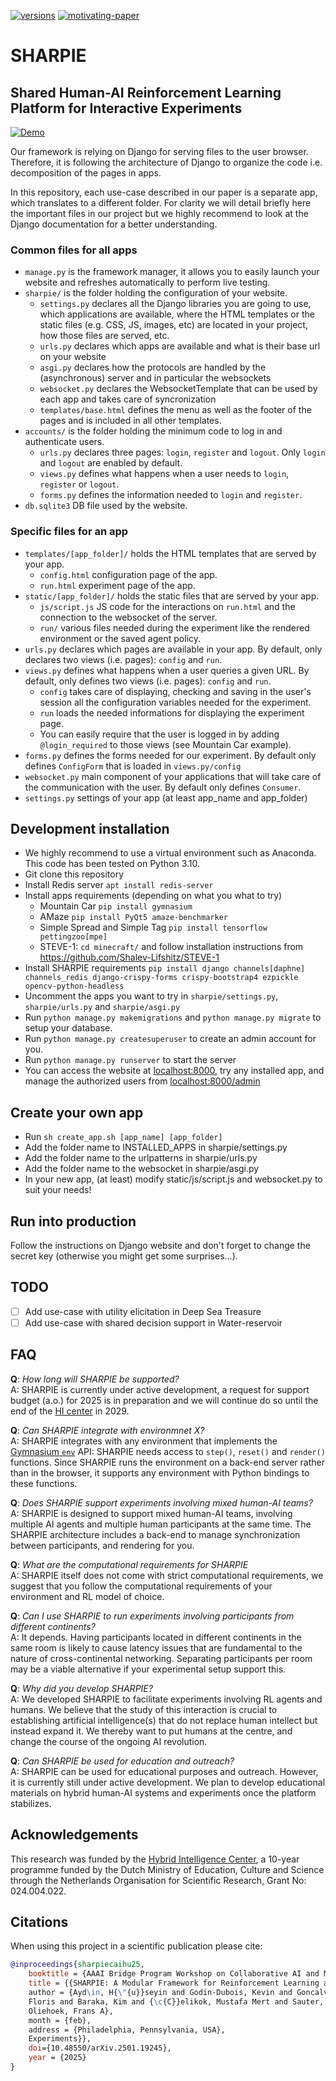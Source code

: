 [![versions](https://img.shields.io/badge/python-3.10-blue)](#) [![motivating-paper](https://img.shields.io/badge/paper-motivation-blue)](https://doi.org/10.48550/arXiv.2501.19245)

# SHARPIE
## Shared Human-AI Reinforcement Learning Platform for Interactive Experiments
[![Demo](https://github.com/libgoncalv/SHARPIE/blob/main/home/static/home/preview_image_1.png)](https://archive.org/embed/sharpie_demo_1_noaudio_captions)

Our framework is relying on Django for serving files to the user browser. Therefore, it is following the architecture of Django to organize the code i.e. decomposition of the pages in apps.

In this repository, each use-case described in our paper is a separate app, which translates to a different folder. For clarity we will detail briefly here the important files in our project but we highly recommend to look at the Django documentation for a better understanding.

### Common files for all apps
* `manage.py` is the framework manager, it allows you to easily launch your website and refreshes automatically to perform live testing.
* `sharpie/` is the folder holding the configuration of your website.
  * `settings.py` declares all the Django libraries you are going to use, which applications are available, where the HTML templates or the static files (e.g. CSS, JS, images, etc) are located in your project, how those files are served, etc.
  * `urls.py` declares which apps are available and what is their base url on your website
  * `asgi.py` declares how the protocols are handled by the (asynchronous) server and in particular the websockets
  * `websocket.py` declares the WebsocketTemplate that can be used by each app and takes care of syncronization
  * `templates/base.html` defines the menu as well as the footer of the pages and is included in all other templates.
* `accounts/` is the folder holding the minimum code to log in and authenticate users.
  * `urls.py` declares three pages: `login`, `register` and `logout`. Only `login` and `logout` are enabled by default.
  * `views.py` defines what happens when a user needs to `login`, `register` or `logout`.
  * `forms.py` defines the information needed to `login` and `register`.
* `db.sqlite3` DB file used by the website.

### Specific files for an app
* `templates/[app_folder]/` holds the HTML templates that are served by your app.
  * `config.html` configuration page of the app.
  * `run.html` experiment page of the app.
* `static/[app_folder]/` holds the static files that are served by your app.
  * `js/script.js` JS code for the interactions on `run.html` and the connection to the websocket of the server.
  * `run/` various files needed during the experiment like the rendered environment or the saved agent policy.
* `urls.py` declares which pages are available in your app. By default, only declares two views (i.e. pages): `config` and `run`.
* `views.py` defines what happens when a user queries a given URL. By default, only defines two views (i.e. pages): `config` and `run`.
  * `config` takes care of displaying, checking and saving in the user's session all the configuration variables needed for the experiment.
  * `run` loads the needed informations for displaying the experiment page.
  * You can easily require that the user is logged in by adding `@login_required` to those views (see Mountain Car example).
* `forms.py` defines the forms needed for our experiment. By default only defines `ConfigForm` that is loaded in `views.py/config`
* `websocket.py` main component of your applications that will take care of the communication with the user. By default only defines `Consumer`. 
* `settings.py` settings of your app (at least app_name and app_folder)

## Development installation
* We highly recommend to use a virtual environment such as Anaconda. This code has been tested on Python 3.10.
* Git clone this repository
* Install Redis server `apt install redis-server`
* Install apps requirements (depending on what you what to try)
  * Mountain Car `pip install gymnasium`
  * AMaze `pip install PyQt5 amaze-benchmarker`
  * Simple Spread and Simple Tag `pip install tensorflow pettingzoo[mpe]`
  * STEVE-1: `cd minecraft/` and follow installation instructions from https://github.com/Shalev-Lifshitz/STEVE-1
* Install SHARPIE requirements `pip install django channels[daphne] channels_redis django-crispy-forms crispy-bootstrap4 ezpickle opencv-python-headless`
* Uncomment the apps you want to try in `sharpie/settings.py`, `sharpie/urls.py` and `sharpie/asgi.py`
* Run `python manage.py makemigrations` and `python manage.py migrate` to setup your database.
* Run `python manage.py createsuperuser` to create an admin account for you.
* Run `python manage.py runserver` to start the server
* You can access the website at [localhost:8000](localhost:8000), try any installed app, and manage the authorized users from [localhost:8000/admin](localhost:8000/admin)

## Create your own app
* Run `sh create_app.sh [app_name] [app_folder]`
* Add the folder name to INSTALLED_APPS in sharpie/settings.py
* Add the folder name to the urlpatterns in sharpie/urls.py
* Add the folder name to the websocket in sharpie/asgi.py
* In your new app, (at least) modify static/js/script.js and websocket.py to suit your needs!

## Run into production
Follow the instructions on Django website and don't forget to change the secret key (otherwise you might get some surprises...).

## TODO
- [ ] Add use-case with utility elicitation in Deep Sea Treasure
- [ ] Add use-case with shared decision support in Water-reservoir

## FAQ
**Q**: *How long will SHARPIE be supported?*  
A: SHARPIE is currently under active development, a request for support budget (a.o.) for 2025
is in preparation and we will continue do so until the end of the [HI
center](https://www.hybrid-intelligence-centre.nl/) in 2029.

**Q**: *Can SHARPIE integrate with environmnet X?*  
A: SHARPIE integrates with any environment that implements the
[Gymnasium ``env``](https://gymnasium.farama.org/api/env/) API: SHARPIE needs access to 
``step()``, ``reset()`` and ``render()`` functions. Since SHARPIE runs the environment on a
back-end server rather than in the browser, it supports any environment with Python bindings to these
functions.

**Q**: *Does SHARPIE support experiments involving mixed human-AI teams?*  
A: SHARPIE is designed to support mixed human-AI teams, involving multiple AI agents and multiple
human participants at the same time. The SHARPIE architecture includes a back-end to manage
synchronization between participants, and rendering for you.

**Q**: *What are the computational requirements for SHARPIE*  
A: SHARPIE itself does not come with strict computational requirements, we suggest that you follow
the computational requirements of your environment and RL model of choice.

**Q**: *Can I use SHARPIE to run experiments involving participants from different continents?*  
A: It depends. Having participants located in different continents in the same room is likely to
cause latency issues that are fundamental to the nature of cross-continental networking.
Separating participants per room may be a viable alternative if your experimental setup support
this.

**Q**: *Why did you develop SHARPIE?*  
A: We developed SHARPIE to facilitate experiments involving RL agents and humans. We believe that
the study of this interaction is crucial to establishing artificial intelligence(s) that do not
replace human intellect but instead expand it. We thereby want to put humans at the centre,
and change the course of the ongoing AI revolution.

**Q**: *Can SHARPIE be used for education and outreach?*  
A: SHARPIE can be used for educational purposes and outreach. However, it is currently still under
active development. We plan to develop educational materials on hybrid human-AI systems and
experiments once the platform stabilizes.

## Acknowledgements
This research was funded by the [Hybrid Intelligence
Center](https://hybridintelligence-centre.nl), a 10-year programme funded by the Dutch Ministry of
Education, Culture and Science through the Netherlands Organisation for Scientific Research, Grant
No: 024.004.022.

## Citations
When using this project in a scientific publication please cite:
```bibtex
@inproceedings{sharpiecaihu25,
    booktitle = {AAAI Bridge Program Workshop on Collaborative AI and Modeling of Humans},
    title = {{SHARPIE: A Modular Framework for Reinforcement Learning and Human-AI Interaction
    author = {Ayd\in, H{\"{u}}seyin and Godin-Dubois, Kevin and Goncalves Braz, Libio and den Hengst,
    Floris and Baraka, Kim and {\c{C}}elikok, Mustafa Mert and Sauter, Andreas and Wang, Shihan and
    Oliehoek, Frans A},
    month = {feb},
    address = {Philadelphia, Pennsylvania, USA},
    Experiments}},
    doi={10.48550/arXiv.2501.19245},
    year = {2025}
}
```
